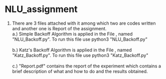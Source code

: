 # NLU_assignment
1. There are 3 files attached with it among which two are codes written and another one is Report of the assignment.
<br>   a.) Simple Backoff Algorithm is applied in the File , named "NLU_Backoff.py". To run this file use python3 "NLU_Backoff.py" </br>
 <br>  b.) Katz's Backoff Algorithm is applied in the File , named "Katz_Backoff.py". To run this file use python3 "Katz_Backoff.py" </br>
<br>   c.) "Report.pdf" contains the report of the experiment which contains a brief description of what and how to do and the results obtained. </br>
   
